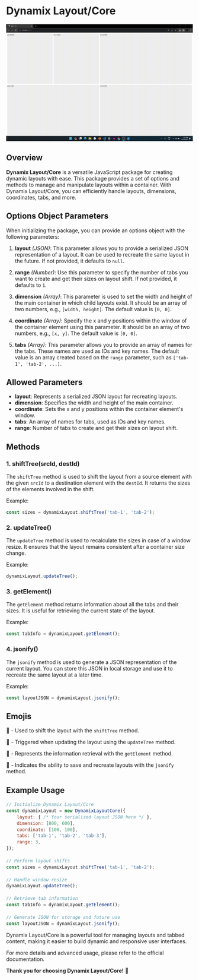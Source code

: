 # Dynamix Layout/Core

![Dynamix Layout Logo](https://raw.githubusercontent.com/akash-aman/dynamix-layout/main/packages/core/assets/view.gif)

## Overview

**Dynamix Layout/Core** is a versatile JavaScript package for creating dynamic layouts with ease. This package provides a set of options and methods to manage and manipulate layouts within a container. With Dynamix Layout/Core, you can efficiently handle layouts, dimensions, coordinates, tabs, and more.

## Options Object Parameters

When initializing the package, you can provide an options object with the following parameters:

1. **layout** *(JSON)*: This parameter allows you to provide a serialized JSON representation of a layout. It can be used to recreate the same layout in the future. If not provided, it defaults to `null`.

2. **range** *(Number)*: Use this parameter to specify the number of tabs you want to create and get their sizes on layout shift. If not provided, it defaults to `1`.

3. **dimension** *(Array)*: This parameter is used to set the width and height of the main container in which child layouts exist. It should be an array of two numbers, e.g., `[width, height]`. The default value is `[0, 0]`.

4. **coordinate** *(Array)*: Specify the x and y positions within the window of the container element using this parameter. It should be an array of two numbers, e.g., `[x, y]`. The default value is `[0, 0]`.

5. **tabs** *(Array)*: This parameter allows you to provide an array of names for the tabs. These names are used as IDs and key names. The default value is an array created based on the `range` parameter, such as `['tab-1', 'tab-2', ...]`.

## Allowed Parameters

- **layout**: Represents a serialized JSON layout for recreating layouts.
- **dimension**: Specifies the width and height of the main container.
- **coordinate**: Sets the x and y positions within the container element's window.
- **tabs**: An array of names for tabs, used as IDs and key names.
- **range**: Number of tabs to create and get their sizes on layout shift.

## Methods

### 1. shiftTree(srcId, destId)

The `shiftTree` method is used to shift the layout from a source element with the given `srcId` to a destination element with the `destId`. It returns the sizes of the elements involved in the shift.

Example:
```javascript
const sizes = dynamixLayout.shiftTree('tab-1', 'tab-2');
```

### 2. updateTree()

The `updateTree` method is used to recalculate the sizes in case of a window resize. It ensures that the layout remains consistent after a container size change.

Example:
```javascript
dynamixLayout.updateTree();
```

### 3. getElement()

The `getElement` method returns information about all the tabs and their sizes. It is useful for retrieving the current state of the layout.

Example:
```javascript
const tabInfo = dynamixLayout.getElement();
```

### 4. jsonify()

The `jsonify` method is used to generate a JSON representation of the current layout. You can store this JSON in local storage and use it to recreate the same layout at a later time.

Example:
```javascript
const layoutJSON = dynamixLayout.jsonify();
```

## Emojis

🔀 - Used to shift the layout with the `shiftTree` method.

🔄 - Triggered when updating the layout using the `updateTree` method.

📜 - Represents the information retrieval with the `getElement` method.

💾 - Indicates the ability to save and recreate layouts with the `jsonify` method.

## Example Usage

```javascript
// Initialize Dynamix Layout/Core
const dynamixLayout = new DynamixLayoutCore({
    layout: { /* Your serialized layout JSON here */ },
    dimension: [800, 600],
    coordinate: [100, 100],
    tabs: ['tab-1', 'tab-2', 'tab-3'],
    range: 3,
});

// Perform layout shifts
const sizes = dynamixLayout.shiftTree('tab-1', 'tab-2');

// Handle window resize
dynamixLayout.updateTree();

// Retrieve tab information
const tabInfo = dynamixLayout.getElement();

// Generate JSON for storage and future use
const layoutJSON = dynamixLayout.jsonify();
```

Dynamix Layout/Core is a powerful tool for managing layouts and tabbed content, making it easier to build dynamic and responsive user interfaces.

For more details and advanced usage, please refer to the official documentation.

**Thank you for choosing Dynamix Layout/Core!** 🚀

